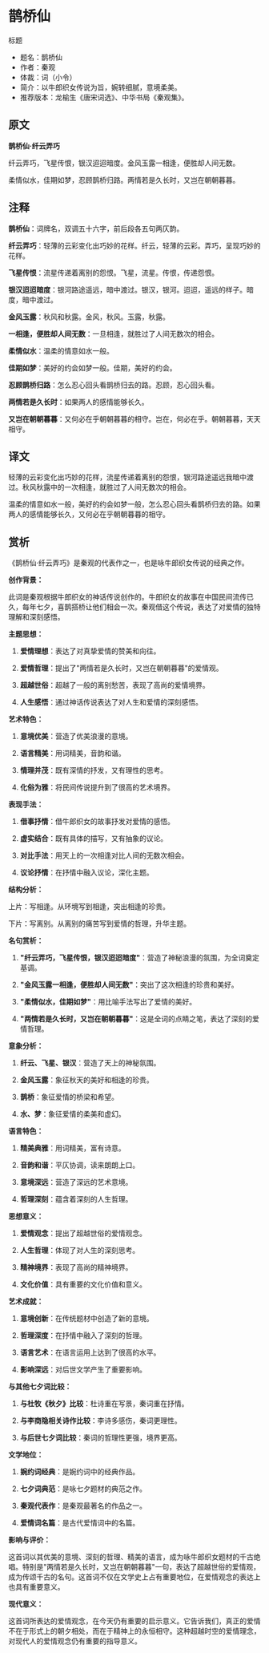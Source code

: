 <!--
 * @Author: ylmzfun ylmzfun@163.com
 * @Date: 2025-10-04 07:38:51
 * @LastEditors: ylmzfun ylmzfun@163.com
 * @LastEditTime: 2025-10-04 07:38:51
 * @FilePath: /Users/ylmzfun/Documents/study/note/poetry/诗词/词/鹊桥仙.md
 * @Description: 古文辞章汇编 - 传承中华文化经典
-->

# 鹊桥仙

标题
- 题名：鹊桥仙
- 作者：秦观
- 体裁：词（小令）
- 简介：以牛郎织女传说为旨，婉转细腻，意境柔美。
- 推荐版本：龙榆生《唐宋词选》、中华书局《秦观集》。

## 原文

**鹊桥仙·纤云弄巧**

纤云弄巧，飞星传恨，银汉迢迢暗度。金风玉露一相逢，便胜却人间无数。

柔情似水，佳期如梦，忍顾鹊桥归路。两情若是久长时，又岂在朝朝暮暮。

## 注释

**鹊桥仙**：词牌名，双调五十六字，前后段各五句两仄韵。

**纤云弄巧**：轻薄的云彩变化出巧妙的花样。纤云，轻薄的云彩。弄巧，呈现巧妙的花样。

**飞星传恨**：流星传递着离别的怨恨。飞星，流星。传恨，传递怨恨。

**银汉迢迢暗度**：银河路途遥远，暗中渡过。银汉，银河。迢迢，遥远的样子。暗度，暗中渡过。

**金风玉露**：秋风和秋露。金风，秋风。玉露，秋露。

**一相逢，便胜却人间无数**：一旦相逢，就胜过了人间无数次的相会。

**柔情似水**：温柔的情意如水一般。

**佳期如梦**：美好的约会如梦一般。佳期，美好的约会。

**忍顾鹊桥归路**：怎么忍心回头看鹊桥归去的路。忍顾，忍心回头看。

**两情若是久长时**：如果两人的感情能够长久。

**又岂在朝朝暮暮**：又何必在乎朝朝暮暮的相守。岂在，何必在乎。朝朝暮暮，天天相守。

## 译文

轻薄的云彩变化出巧妙的花样，流星传递着离别的怨恨，银河路途遥远我暗中渡过。秋风秋露中的一次相逢，就胜过了人间无数次的相会。

温柔的情意如水一般，美好的约会如梦一般，怎么忍心回头看鹊桥归去的路。如果两人的感情能够长久，又何必在乎朝朝暮暮的相守。

## 赏析

《鹊桥仙·纤云弄巧》是秦观的代表作之一，也是咏牛郎织女传说的经典之作。

**创作背景：**

此词是秦观根据牛郎织女的神话传说创作的。牛郎织女的故事在中国民间流传已久，每年七夕，喜鹊搭桥让他们相会一次。秦观借这个传说，表达了对爱情的独特理解和深刻感悟。

**主题思想：**

1. **爱情理想**：表达了对真挚爱情的赞美和向往。

2. **爱情哲理**：提出了"两情若是久长时，又岂在朝朝暮暮"的爱情观。

3. **超越世俗**：超越了一般的离别愁苦，表现了高尚的爱情境界。

4. **人生感悟**：通过神话传说表达了对人生和爱情的深刻感悟。

**艺术特色：**

1. **意境优美**：营造了优美浪漫的意境。

2. **语言精美**：用词精美，音韵和谐。

3. **情理并茂**：既有深情的抒发，又有理性的思考。

4. **化俗为雅**：将民间传说提升到了很高的艺术境界。

**表现手法：**

1. **借事抒情**：借牛郎织女的故事抒发对爱情的感悟。

2. **虚实结合**：既有具体的描写，又有抽象的议论。

3. **对比手法**：用天上的一次相逢对比人间的无数次相会。

4. **议论抒情**：在抒情中融入议论，深化主题。

**结构分析：**

上片：写相逢。从环境写到相逢，突出相逢的珍贵。

下片：写离别。从离别的痛苦写到爱情的哲理，升华主题。

**名句赏析：**

1. **"纤云弄巧，飞星传恨，银汉迢迢暗度"**：营造了神秘浪漫的氛围，为全词奠定基调。

2. **"金风玉露一相逢，便胜却人间无数"**：突出了这次相逢的珍贵和美好。

3. **"柔情似水，佳期如梦"**：用比喻手法写出了爱情的美好。

4. **"两情若是久长时，又岂在朝朝暮暮"**：这是全词的点睛之笔，表达了深刻的爱情哲理。

**意象分析：**

1. **纤云、飞星、银汉**：营造了天上的神秘氛围。

2. **金风玉露**：象征秋天的美好和相逢的珍贵。

3. **鹊桥**：象征爱情的桥梁和希望。

4. **水、梦**：象征爱情的柔美和虚幻。

**语言特色：**

1. **精美典雅**：用词精美，富有诗意。

2. **音韵和谐**：平仄协调，读来朗朗上口。

3. **意境深远**：营造了深远的艺术意境。

4. **哲理深刻**：蕴含着深刻的人生哲理。

**思想意义：**

1. **爱情观念**：提出了超越世俗的爱情观念。

2. **人生哲理**：体现了对人生的深刻思考。

3. **精神境界**：表现了高尚的精神境界。

4. **文化价值**：具有重要的文化价值和意义。

**艺术成就：**

1. **意境创新**：在传统题材中创造了新的意境。

2. **哲理深度**：在抒情中融入了深刻的哲理。

3. **语言艺术**：在语言运用上达到了很高的水平。

4. **影响深远**：对后世文学产生了重要影响。

**与其他七夕词比较：**

1. **与杜牧《秋夕》比较**：杜诗重在写景，秦词重在抒情。

2. **与李商隐相关诗作比较**：李诗多感伤，秦词更理性。

3. **与后世七夕词比较**：秦词的哲理性更强，境界更高。

**文学地位：**

1. **婉约词经典**：是婉约词中的经典作品。

2. **七夕词典范**：是咏七夕题材的典范之作。

3. **秦观代表作**：是秦观最著名的作品之一。

4. **爱情词名篇**：是古代爱情词中的名篇。

**影响与评价：**

这首词以其优美的意境、深刻的哲理、精美的语言，成为咏牛郎织女题材的千古绝唱。特别是"两情若是久长时，又岂在朝朝暮暮"一句，表达了超越世俗的爱情观，成为传颂千古的名句。这首词不仅在文学史上占有重要地位，在爱情观念的表达上也具有重要意义。

**现代意义：**

这首词所表达的爱情观念，在今天仍有重要的启示意义。它告诉我们，真正的爱情不在于形式上的朝夕相处，而在于精神上的永恒相守。这种超越时空的爱情理念，对现代人的爱情观念仍有重要的指导意义。
